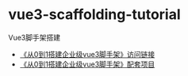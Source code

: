 # vue3-scaffolding-tutorial
Vue3脚手架搭建

* [《从0到1搭建企业级vue3脚手架》访问链接](https://haibin-007.github.io/vue3-scaffolding-tutorial/)
* [《从0到1搭建企业级vue3脚手架》配套项目](https://github.com/haibin-007/vue3-scaffolding-tutorial-example)